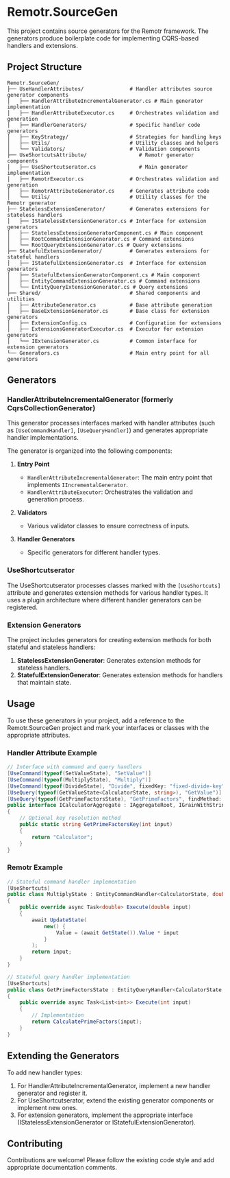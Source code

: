 # Remotr.SourceGen

This project contains source generators for the Remotr framework. The generators produce boilerplate code for implementing CQRS-based handlers and extensions.

## Project Structure

```
Remotr.SourceGen/
├── UseHandlerAttributes/               # Handler attributes source generator components
│   ├── HandlerAttributeIncrementalGenerator.cs # Main generator implementation
│   ├── HandlerAttributeExecutor.cs     # Orchestrates validation and generation
│   ├── HandlerGenerators/              # Specific handler code generators
│   ├── KeyStrategy/                    # Strategies for handling keys
│   ├── Utils/                          # Utility classes and helpers
│   └── Validators/                     # Validation components
├── UseShortcutsAttribute/                 # Remotr generator components
│   ├── UseShortcutserator.cs              # Main generator implementation
│   ├── RemotrExecutor.cs               # Orchestrates validation and generation
│   ├── RemotrAttributeGenerator.cs     # Generates attribute code
│   └── Utils/                          # Utility classes for the Remotr generator
├── StatelessExtensionGenerator/        # Generates extensions for stateless handlers
│   ├── IStatelessExtensionGenerator.cs # Interface for extension generators
│   ├── StatelessExtensionGeneratorComponent.cs # Main component
│   ├── RootCommandExtensionGenerator.cs # Command extensions
│   └── RootQueryExtensionGenerator.cs # Query extensions
├── StatefulExtensionGenerator/         # Generates extensions for stateful handlers
│   ├── IStatefulExtensionGenerator.cs  # Interface for extension generators
│   ├── StatefulExtensionGeneratorComponent.cs # Main component
│   ├── EntityCommandExtensionGenerator.cs # Command extensions
│   └── EntityQueryExtensionGenerator.cs # Query extensions
├── Shared/                             # Shared components and utilities
│   ├── AttributeGenerator.cs           # Base attribute generation
│   ├── BaseExtensionGenerator.cs       # Base class for extension generators
│   ├── ExtensionConfig.cs              # Configuration for extensions
│   ├── ExtensionsGeneratorExecutor.cs  # Executor for extension generators
│   └── IExtensionGenerator.cs          # Common interface for extension generators
└── Generators.cs                       # Main entry point for all generators
```

## Generators

### HandlerAttributeIncrementalGenerator (formerly CqrsCollectionGenerator)

This generator processes interfaces marked with handler attributes (such as `[UseCommandHandler]`, `[UseQueryHandler]`) and generates appropriate handler implementations.

The generator is organized into the following components:

1. **Entry Point**
   - `HandlerAttributeIncrementalGenerator`: The main entry point that implements `IIncrementalGenerator`.
   - `HandlerAttributeExecutor`: Orchestrates the validation and generation process.

2. **Validators**
   - Various validator classes to ensure correctness of inputs.

3. **Handler Generators**
   - Specific generators for different handler types.

### UseShortcutserator

The UseShortcutserator processes classes marked with the `[UseShortcuts]` attribute and generates extension methods for various handler types. It uses a plugin architecture where different handler generators can be registered.

### Extension Generators

The project includes generators for creating extension methods for both stateful and stateless handlers:

1. **StatelessExtensionGenerator**: Generates extension methods for stateless handlers.
2. **StatefulExtensionGenerator**: Generates extension methods for handlers that maintain state.

## Usage

To use these generators in your project, add a reference to the Remotr.SourceGen project and mark your interfaces or classes with the appropriate attributes.

### Handler Attribute Example

```csharp
// Interface with command and query handlers
[UseCommand(typeof(SetValueState), "SetValue")]
[UseCommand(typeof(MultiplyState), "Multiply")]
[UseCommand(typeof(DivideState), "Divide", fixedKey: "fixed-divide-key")]
[UseQuery(typeof(GetValueState<CalculatorState, string>), "GetValue")]
[UseQuery(typeof(GetPrimeFactorsState), "GetPrimeFactors", findMethod: nameof(GetPrimeFactorsKey))]
public interface ICalculatorAggregate : IAggregateRoot, IGrainWithStringKey
{
    // Optional key resolution method
    public static string GetPrimeFactorsKey(int input) 
    {
        return "Calculator";
    }
}
```

### Remotr Example

```csharp
// Stateful command handler implementation
[UseShortcuts]
public class MultiplyState : EntityCommandHandler<CalculatorState, double, double>
{
    public override async Task<double> Execute(double input)
    {
        await UpdateState(
            new() {
                Value = (await GetState()).Value * input 
            }
        );
        return input;
    }
}

// Stateful query handler implementation
[UseShortcuts]
public class GetPrimeFactorsState : EntityQueryHandler<CalculatorState, int, List<int>>
{
    public override async Task<List<int>> Execute(int input)
    {
        // Implementation
        return CalculatePrimeFactors(input);
    }
}
```

## Extending the Generators

To add new handler types:

1. For HandlerAttributeIncrementalGenerator, implement a new handler generator and register it.
2. For UseShortcutserator, extend the existing generator components or implement new ones.
3. For extension generators, implement the appropriate interface (IStatelessExtensionGenerator or IStatefulExtensionGenerator).

## Contributing

Contributions are welcome! Please follow the existing code style and add appropriate documentation comments. 